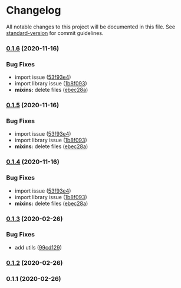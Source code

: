 # Changelog

All notable changes to this project will be documented in this file. See [standard-version](https://github.com/conventional-changelog/standard-version) for commit guidelines.

### [0.1.6](https://github.com/Krnos/vue/compare/v0.1.3...v0.1.6) (2020-11-16)


### Bug Fixes

* import issue ([53f93e4](https://github.com/Krnos/vue/commit/53f93e4dbb6b3c2ae63fb0210c5aa2ec2facc2b4))
* import library issue ([1b8f093](https://github.com/Krnos/vue/commit/1b8f093d55742ed078fcc798bf24214d414798a5))
* **mixins:** delete files ([ebec28a](https://github.com/Krnos/vue/commit/ebec28ade4eabe7ef13decb16cc25c8c0f308318))

### [0.1.5](https://github.com/Krnos/vue/compare/v0.1.3...v0.1.5) (2020-11-16)


### Bug Fixes

* import issue ([53f93e4](https://github.com/Krnos/vue/commit/53f93e4dbb6b3c2ae63fb0210c5aa2ec2facc2b4))
* import library issue ([1b8f093](https://github.com/Krnos/vue/commit/1b8f093d55742ed078fcc798bf24214d414798a5))
* **mixins:** delete files ([ebec28a](https://github.com/Krnos/vue/commit/ebec28ade4eabe7ef13decb16cc25c8c0f308318))

### [0.1.4](https://github.com/Krnos/vue/compare/v0.1.3...v0.1.4) (2020-11-16)


### Bug Fixes

* import issue ([53f93e4](https://github.com/Krnos/vue/commit/53f93e4dbb6b3c2ae63fb0210c5aa2ec2facc2b4))
* import library issue ([1b8f093](https://github.com/Krnos/vue/commit/1b8f093d55742ed078fcc798bf24214d414798a5))
* **mixins:** delete files ([ebec28a](https://github.com/Krnos/vue/commit/ebec28ade4eabe7ef13decb16cc25c8c0f308318))

### [0.1.3](https://github.com/Krnos/vue/compare/v0.1.2...v0.1.3) (2020-02-26)


### Bug Fixes

* add utils ([99cd129](https://github.com/Krnos/vue/commit/99cd129))



### [0.1.2](https://github.com/Krnos/vue/compare/v0.1.1...v0.1.2) (2020-02-26)



### 0.1.1 (2020-02-26)
